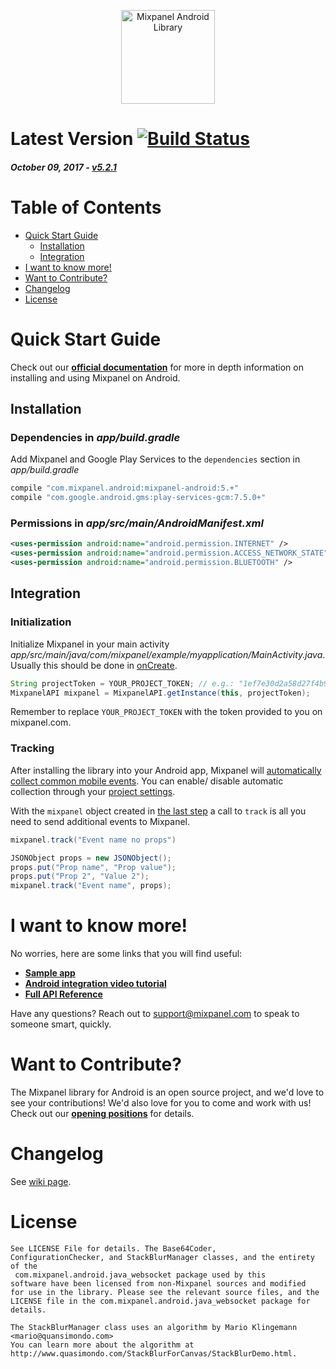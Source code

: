<p align="center">
  <img src="https://github.com/mixpanel/mixpanel-android/blob/assets/mixpanel.png?raw=true" alt="Mixpanel Android Library" height="150"/>
</p>

# Latest Version [![Build Status](https://travis-ci.org/mixpanel/mixpanel-android.svg)](https://travis-ci.org/mixpanel/mixpanel-android)

##### _October 09, 2017_ - [v5.2.1](https://github.com/mixpanel/mixpanel-android/releases/tag/v5.2.1)

# Table of Contents

<!-- MarkdownTOC -->

- [Quick Start Guide](#quick-start-guide)
    - [Installation](#installation)
    - [Integration](#integration)
- [I want to know more!](#i-want-to-know-more)
- [Want to Contribute?](#want-to-contribute)
- [Changelog](#changelog)
- [License](#license)

<!-- /MarkdownTOC -->

<a name="quick-start-guide"></a>
# Quick Start Guide

Check out our **[official documentation](https://mixpanel.com/help/reference/android)** for more in depth information on installing and using Mixpanel on Android.

<a name="installation"></a>
## Installation

### Dependencies in *app/build.gradle*

Add Mixpanel and Google Play Services to the `dependencies` section in *app/build.gradle*

```gradle
compile "com.mixpanel.android:mixpanel-android:5.+"
compile "com.google.android.gms:play-services-gcm:7.5.0+"
```

### Permissions in *app/src/main/AndroidManifest.xml*

```xml
<uses-permission android:name="android.permission.INTERNET" />
<uses-permission android:name="android.permission.ACCESS_NETWORK_STATE" />
<uses-permission android:name="android.permission.BLUETOOTH" />
```

<a name="integration"></a>
## Integration

### Initialization

Initialize Mixpanel in your main activity *app/src/main/java/com/mixpanel/example/myapplication/MainActivity.java*. Usually this should be done in [onCreate](https://developer.android.com/reference/android/app/Activity.html#onCreate(android.os.Bundle)).

```java
String projectToken = YOUR_PROJECT_TOKEN; // e.g.: "1ef7e30d2a58d27f4b90c42e31d6d7ad" 
MixpanelAPI mixpanel = MixpanelAPI.getInstance(this, projectToken);
```
Remember to replace `YOUR_PROJECT_TOKEN` with the token provided to you on mixpanel.com.

### Tracking

After installing the library into your Android app, Mixpanel will <a href="https://mixpanel.com/help/questions/articles/which-common-mobile-events-can-mixpanel-collect-on-my-behalf-automatically" target="_blank">automatically collect common mobile events</a>. You can enable/ disable automatic collection through your <a href="https://mixpanel.com/help/questions/articles/how-do-i-enable-common-mobile-events-if-i-have-already-implemented-mixpanel" target="_blank">project settings</a>.

With the `mixpanel` object created in [the last step](#integration) a call to `track` is all you need to send additional events to Mixpanel.

```java
mixpanel.track("Event name no props")

JSONObject props = new JSONObject();
props.put("Prop name", "Prop value");
props.put("Prop 2", "Value 2");
mixpanel.track("Event name", props);
```

<a name="i-want-to-know-more"></a>
# I want to know more!

No worries, here are some links that you will find useful:
* **[Sample app](https://github.com/mixpanel/sample-android-mixpanel-integration)**
* **[Android integration video tutorial](https://www.youtube.com/watch?v=KcpOa93eSVs)**
* **[Full API Reference](http://mixpanel.github.io/mixpanel-android/index.html)**

Have any questions? Reach out to [support@mixpanel.com](mailto:support@mixpanel.com) to speak to someone smart, quickly.

<a name="want-to-contribute"></a>
# Want to Contribute?

The Mixpanel library for Android is an open source project, and we'd love to see your contributions!
We'd also love for you to come and work with us! Check out our **[opening positions](https://mixpanel.com/jobs/#openings)** for details.

<a name="changelog"></a>
# Changelog

See [wiki page](https://github.com/mixpanel/mixpanel-android/wiki/Changelog).

<a name="license"></a>
# License

```
See LICENSE File for details. The Base64Coder,
ConfigurationChecker, and StackBlurManager classes, and the entirety of the
 com.mixpanel.android.java_websocket package used by this
software have been licensed from non-Mixpanel sources and modified
for use in the library. Please see the relevant source files, and the
LICENSE file in the com.mixpanel.android.java_websocket package for details.

The StackBlurManager class uses an algorithm by Mario Klingemann <mario@quansimondo.com>
You can learn more about the algorithm at
http://www.quasimondo.com/StackBlurForCanvas/StackBlurDemo.html.
```
